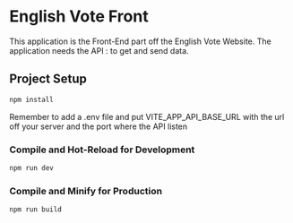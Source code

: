 # English Vote Front

This application is the Front-End part off the English Vote Website. The application needs the API : to get and send data. 

## Project Setup

```sh
npm install
```
Remember to add a .env file and put VITE_APP_API_BASE_URL with the url off your server and the port where the API listen

### Compile and Hot-Reload for Development

```sh
npm run dev
```

### Compile and Minify for Production

```sh
npm run build
```
